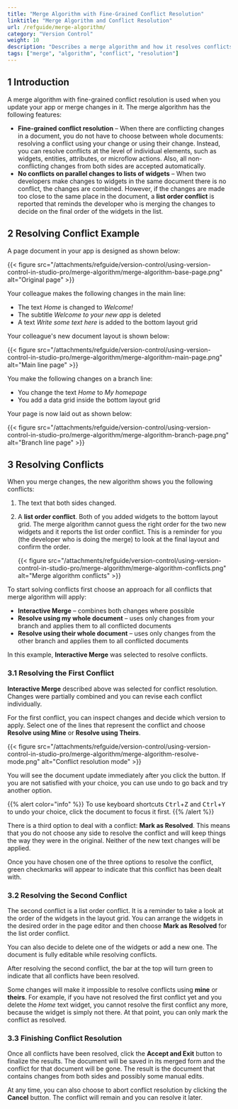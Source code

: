 ```yaml
---
title: "Merge Algorithm with Fine-Grained Conflict Resolution"
linktitle: "Merge Algorithm and Conflict Resolution"
url: /refguide/merge-algorithm/
category: "Version Control"
weight: 10
description: "Describes a merge algorithm and how it resolves conflicts."
tags: ["merge", "algorithm", "conflict", "resolution"]
---
```


## 1 Introduction

A merge algorithm with fine-grained conflict resolution is used when you update your app or merge changes in it. The merge algorithm has the following features:

* **Fine-grained conflict resolution** – When there are conflicting changes in a document, you do not have to choose between whole documents: resolving a conflict using your change or using their change. Instead, you can resolve conflicts at the level of individual elements, such as widgets, entities, attributes, or microflow actions. Also, all non-conflicting changes from both sides are accepted automatically.
* **No conflicts on parallel changes to lists of widgets** – When two developers make changes to widgets in the same document there is no conflict, the changes are combined. However, if the changes are made too close to the same place in the document, a **list order conflict** is reported that reminds the developer who is merging the changes to decide on the final order of the widgets in the list. 

## 2 Resolving Conflict Example

A page document in your app is designed as shown below:

{{< figure src="/attachments/refguide/version-control/using-version-control-in-studio-pro/merge-algorithm/merge-algorithm-base-page.png" alt="Original page" >}}

Your colleague makes the following changes in the main line:

* The text *Home* is changed to *Welcome!*
* The subtitle *Welcome to your new app* is deleted
* A text *Write some text here* is added to the bottom layout grid

Your colleague's new document layout is shown below:

{{< figure src="/attachments/refguide/version-control/using-version-control-in-studio-pro/merge-algorithm/merge-algorithm-main-page.png" alt="Main line page" >}}

You make the following changes on a branch line:

* You change the text *Home* to *My homepage*
* You add a data grid inside the bottom layout grid

Your page is now laid out as shown below:

{{< figure src="/attachments/refguide/version-control/using-version-control-in-studio-pro/merge-algorithm/merge-algorithm-branch-page.png" alt="Branch line page" >}}

## 3 Resolving Conflicts

When you merge changes, the new algorithm shows you the following conflicts:

1. The text that both sides changed. 

2. A **list order conflict**. Both of you added widgets to the bottom layout grid. The merge algorithm cannot guess the right order for the two new widgets and it reports the list order conflict. This is a reminder for you (the developer who is doing the merge) to look at the final layout and confirm the order. 

    {{< figure src="/attachments/refguide/version-control/using-version-control-in-studio-pro/merge-algorithm/merge-algorithm-conflicts.png" alt="Merge algorithm conflicts" >}}

To start solving conflicts first choose an approach for all conflicts that merge algorithm will apply:

* **Interactive Merge** – combines both changes where possible
* **Resolve using my whole document** – uses only changes from your branch and applies them to all conflicted documents
* **Resolve using their whole document** – uses only changes from the other branch and applies them to all conflicted documents

In this example, **Interactive Merge** was selected to resolve conflicts.

### 3.1 Resolving the First Conflict

**Interactive Merge** described above was selected for conflict resolution. Changes were partially combined and you can revise each conflict individually. 

For the first conflict, you can inspect changes and decide which version to apply. Select one of the lines that represent the conflict and choose **Resolve using Mine** or **Resolve using Theirs**.

{{< figure src="/attachments/refguide/version-control/using-version-control-in-studio-pro/merge-algorithm/merge-algorithm-resolve-mode.png" alt="Conflict resolution mode" >}}

You will see the document update immediately after you click the button. If you are not satisfied with your choice, you can use undo to go back and try another option. 

{{% alert color="info" %}}
To use keyboard shortcuts <kbd>Ctrl</kbd>+<kbd>Z</kbd> and <kbd>Ctrl</kbd>+<kbd>Y</kbd> to undo your choice, click the document to focus it first.
{{% /alert %}}

There is a third option to deal with a conflict: **Mark as Resolved**. This means that you do not choose any side to resolve the conflict and will keep things the way they were in the original. Neither of the new text changes will be applied.

Once you have chosen one of the three options to resolve the conflict, green checkmarks will appear to indicate that this conflict has been dealt with.

### 3.2 Resolving the Second Conflict

The second conflict is a list order conflict. It is a reminder to take a look at the order of the widgets in the layout grid. You can arrange the widgets in the desired order in the page editor and then choose **Mark as Resolved** for the list order conflict. 

You can also decide to delete one of the widgets or add a new one. The document is fully editable while resolving conflicts. 

After resolving the second conflict, the bar at the top will turn green to indicate that all conflicts have been resolved.

Some changes will make it impossible to resolve conflicts using **mine** or **theirs**. For example, if you have not resolved the first conflict yet and you delete the *Home* text widget, you cannot resolve the first conflict any more, because the widget is simply not there. At that point, you can only mark the conflict as resolved.

### 3.3 Finishing Conflict Resolution

Once all conflicts have been resolved, click the **Accept and Exit** button to finalize the results. The document will be saved in its merged form and the conflict for that document will be gone. The result is the document that contains changes from both sides and possibly some manual edits.

At any time, you can also choose to abort conflict resolution by clicking the **Cancel** button. The conflict will remain and you can resolve it later.
